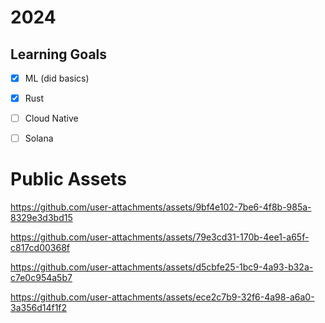 # 2024

## Learning Goals
- [x] ML (did basics)
- [x] Rust
- [ ] Cloud Native
- [ ] Solana


# Public Assets

https://github.com/user-attachments/assets/9bf4e102-7be6-4f8b-985a-8329e3d3bd15



https://github.com/user-attachments/assets/79e3cd31-170b-4ee1-a65f-c817cd00368f



https://github.com/user-attachments/assets/d5cbfe25-1bc9-4a93-b32a-c7e0c954a5b7



https://github.com/user-attachments/assets/ece2c7b9-32f6-4a98-a6a0-3a356d14f1f2

